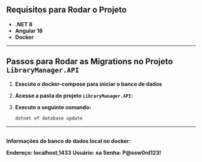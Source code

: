 ## Requisitos para Rodar o Projeto

- **.NET 8**
- **Angular 18**
- **Docker**

---

## Passos para Rodar as Migrations no Projeto `LibraryManager.API`

1. **Execute o docker-compose para iniciar o banco de dados**

2. **Acesse a pasta do projeto `LibraryManager.API`:**

3. **Execute o seguinte comando:**

     ```bash
     dotnet ef database update
     ```

---

##

**Informações do banco de dados local no docker:**

**Endereço: localhost,1433**
**Usuário: sa**
**Senha: P@ssw0rd123!**

